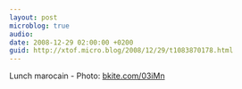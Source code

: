 ```yaml
---
layout: post
microblog: true
audio: 
date: 2008-12-29 02:00:00 +0200
guid: http://xtof.micro.blog/2008/12/29/t1083870178.html
---
```

Lunch marocain - Photo: [bkite.com/03iMn](http://bkite.com/03iMn)
